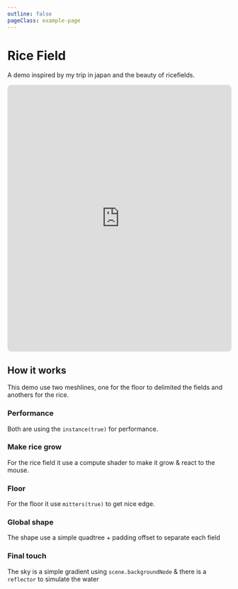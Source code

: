 ```yaml
---
outline: false
pageClass: example-page
---
```


# Rice Field

A demo inspired by my trip in japan and the beauty of ricefields.

<iframe src="https://meshlines.netlify.app/examples/ricefield?noMenu" width="100%" height="600" style="border: 1px solid #ddd; border-radius: 8px;"></iframe>


## How it works

This demo use two meshlines, one for the floor to delimited the fields and anothers for the rice. 

### Performance 

Both are using the `instance(true)` for performance.

### Make rice grow
For the rice field it use a compute shader to make it grow & react to the mouse.

### Floor
For the floor it use `mitters(true)` to get nice edge.

### Global shape
The shape use a simple quadtree + padding offset to separate each field

### Final touch
The sky is a simple gradient using `scene.backgroundNode` & there is a `reflector` to simulate the water
